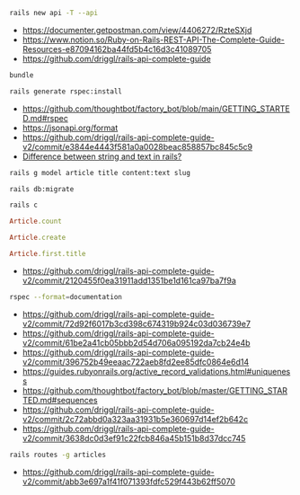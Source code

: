```bash
rails new api -T --api
```

- https://documenter.getpostman.com/view/4406272/RzteSXjd
- https://www.notion.so/Ruby-on-Rails-REST-API-The-Complete-Guide-Resources-e87094162ba44fd5b4c16d3c41089705
- https://github.com/driggl/rails-api-complete-guide

```bash
bundle
```

```bash
rails generate rspec:install
```

- https://github.com/thoughtbot/factory_bot/blob/main/GETTING_STARTED.md#rspec
- https://jsonapi.org/format
- https://github.com/driggl/rails-api-complete-guide-v2/commit/e3844e4443f581a0a0028beac858857bc845c5c9
- [Difference between string and text in rails?](https://stackoverflow.com/a/3354452)

```bash
rails g model article title content:text slug
```

```bash
rails db:migrate
```

```bash
rails c
```

```ruby
Article.count
```

```ruby
Article.create
```

```ruby
Article.first.title
```

- https://github.com/driggl/rails-api-complete-guide-v2/commit/2120455f0ea31911add1351be1d161ca97ba7f9a

```bash
rspec --format=documentation
```

- https://github.com/driggl/rails-api-complete-guide-v2/commit/72d92f6017b3cd398c674319b924c03d036739e7
- https://github.com/driggl/rails-api-complete-guide-v2/commit/61be2a41cb05bbb2d54d706a095192da7cb24e4b
- https://github.com/driggl/rails-api-complete-guide-v2/commit/396752b49eeaac722aeb8fd2ee85dfc0864e6d14
- https://guides.rubyonrails.org/active_record_validations.html#uniqueness
- https://github.com/thoughtbot/factory_bot/blob/master/GETTING_STARTED.md#sequences
- https://github.com/driggl/rails-api-complete-guide-v2/commit/2c72abbd0a323aa31931b5e360697d14ef2b642c
- https://github.com/driggl/rails-api-complete-guide-v2/commit/3638dc0d3ef91c22fcb846a45b151b8d37dcc745

```bash
rails routes -g articles
```

- https://github.com/driggl/rails-api-complete-guide-v2/commit/abb3e697a1f41f071393fdfc529f443b62ff5070
